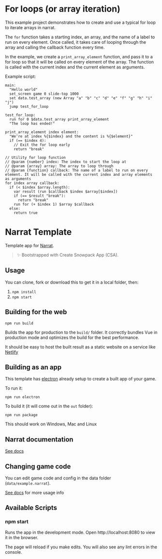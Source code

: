 # For loops (or array iteration)
This example project demonstrates how to create and use a typical for loop to iterate arrays in narrat.

The `for` function takes a starting index, an array, and the name of a label to run on every element. Once called, it takes care of looping through the array and calling the callback function every time.

In the example, we create a `print_array_element` function, and pass it to a for loop so that it will be called on every element of the array. The function is called with the current index and the current element as arguments.

Example script:

```narrat
main:
  "Hello world"
  set_screen game 0 slide-top 1000
  set data.test_array (new Array "a" "b" "c" "d" "e" "f" "g" "h" "i" "j")
  jump test_for_loop

test_for_loop:
  run for 0 $data.test_array print_array_element
  "The loop has ended!"

print_array_element index element:
  "We're at index %{$index} and the content is %{$element}"
  if (== $index 4):
    // Exit the for loop early
    return "break"

// Utility for loop function
// @param {number} index: The index to start the loop at
// @param {array} array: The array to loop through
// @param {function} callback: The name of a label to run on every element. It will be called with the current index and array elements as arguments
for index array callback:
  if (< $index $array.length):
    var result (run $callback $index $array[$index])
    if (== $result "break"):
      return "break"
    run for (+ $index 1) $array $callback
  else:
    return true
```

# Narrat Template

Template app for [Narrat](https://github.com/nialna/narrat).

> ✨ Bootstrapped with Create Snowpack App (CSA).

## Usage

You can clone, fork or download this to get it in a local folder, then:

1. `npm install`
2. `npm start`

## Building for the web

`npm run build`

Builds the app for production to the `build/` folder.
It correctly bundles Vue in production mode and optimizes the build for the best performance.

It should be easy to host the built result as a static website on a service like [Netlify](https://www.netlify.com)

## Building as an app

This template has [electron](https://www.electronjs.org) already setup to create a built app of your game.

To run it:

`npm run electron`

To build it (it will come out in the `out` folder):

`npm run package`

This should work on Windows, Mac and Linux

## Narrat documentation

[See docs](https://docs.narrat.dev)

## Changing game code

You can edit game code and config in the data folder (`data/example.narrat`).

[See docs](https://docs.narrat.dev) for more usage info

## Available Scripts

### npm start

Runs the app in the development mode.
Open http://localhost:8080 to view it in the browser.

The page will reload if you make edits.
You will also see any lint errors in the console.
